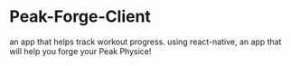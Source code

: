 # Peak-Forge-Client
an app that helps track workout progress. using react-native, an app that will help you forge your Peak Physice!
